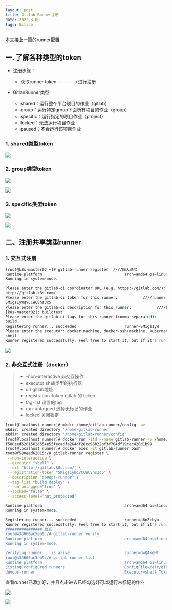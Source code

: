 ```yaml
---
layout: post
title: Gitlab-Runner注册
date: 2022-3-08
tags: Gitlab
---
```


本文接上一篇的runner配置

## 一. 了解各种类型的token

- 注册步骤：
  - 获取runner token ------->进行注册

- GitlanRunner类型
  - shared：运行整个平台项目的作业（gitlab）
  - group：运行特定group下面所有项目的作业（group）
  - specific：运行指定的项目作业（project）
  - locked：无法运行项目作业
  - paused：不会运行该项目作业


### 1. shared类型token

![](/images/posts/gitlab-runner注册/1.png)

### 2. group类型token

![](/images/posts/gitlab-runner注册/2.png)

![](/images/posts/gitlab-runner注册/3.png)

### 3. specific类型token

![](/images/posts/gitlab-runner注册/5.png)

![](/images/posts/gitlab-runner注册/6.png)

## 二、注册共享类型runner

### 1. 交互式注册

```sh
[root@k8s-master02 ~]# gitlab-runner register  ////输入命令
Runtime platform                                    arch=amd64 os=linux pid=56235 revision=4c96e5ad version=12.9.0
Running in system-mode.                            

Please enter the gitlab-ci coordinator URL (e.g. https://gitlab.com/):     ////gitlab地址
http://gitlab.k8s.com/
Please enter the gitlab-ci token for this runner:           ////runner token
SMigs1yWqVCCWCShs3c5
Please enter the gitlab-ci description for this runner:           ////描述信息
[k8s-master02]: buildtest
Please enter the gitlab-ci tags for this runner (comma separated):          ////标签
build
Registering runner... succeeded                     runner=SMigs1yW
Please enter the executor: docker+machine, docker-ssh+machine, kubernetes, custom, docker-ssh, shell, ssh, docker, parallels, virtualbox:            ////选择哪种类型的执行器
shell
Runner registered successfully. Feel free to start it, but if it's running already the config should be automatically reloaded!
```

![](/images/posts/gitlab-runner注册/7.png)

### 2. 非交互式注册（docker）

> - –non-interactive 非交互操作
> - executor shell类型的执行器
> - url gitlab地址
> - registration-token gitlab 的 token
> - tag-list 设置的tag
> - run-untagged 选择无标记的作业
> - locked 关闭锁定

```sh
[root@localhost runner]# mkdir /home/gitlab-runner/config -pv
mkdir: created directory '/home/gitlab-runner'
mkdir: created directory '/home/gitlab-runner/config'
[root@localhost runner]# docker run -itd --name gitlab-runner -v /home/gitlab-runner/config/:/etc/gitlab-runner --restart always gitlab/gitlab-runner:v12.1.0
f580eed6201562d554e55fecadfa264df28cc96b22bf3f704df19cec420d1b99
[root@localhost runner]# docker exec -it gitlab-runner bash
root@f580eed62015:/# gitlab-runner register \
 --non-interactive \
 --executor "shell" \
 --url "http://gitlab.k8s.com/" \
 --registration-token "SMigs1yWqVCCWCShs3c5" \
 --description "devops-runner" \
 --tag-list "build,deploy" \
 --run-untagged="true" \
 --locked="false" \
 --access-level="not_protected"

Runtime platform                                    arch=amd64 os=linux pid=42 revision=de7731dd version=12.1.0
Running in system-mode.                            

Registering runner... succeeded                     runner=a6nZcbyu
Runner registered successfully. Feel free to start it, but if it's running already the config should be automatically reloaded!
################ 检查
root@433660ac5eb9:/# gitlab-runner verify
Runtime platform                                    arch=amd64 os=linux pid=53 revision=de7731dd version=12.1.0
Running in system-mode.                            

Verifying runner... is alive                        runner=GwQ4keHT
root@433660ac5eb9:/# gitlab-runner list
Runtime platform                                    arch=amd64 os=linux pid=71 revision=de7731dd version=12.1.0
Listing configured runners                          ConfigFile=/etc/gitlab-runner/config.toml
devops-runner                                       Executor=shell Token=GwQ4keHTimdQ5_xKyQwF URL=http://gitlab.k8s.com/
```

查看runner已添加好，并且点击进去已经勾选好可以运行未标记的作业

![](/images/posts/gitlab-runner注册/8.png)

![](/images/posts/gitlab-runner注册/9.png)
